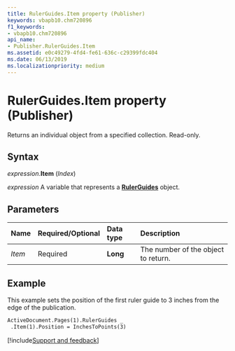 ```yaml
---
title: RulerGuides.Item property (Publisher)
keywords: vbapb10.chm720896
f1_keywords:
- vbapb10.chm720896
api_name:
- Publisher.RulerGuides.Item
ms.assetid: e0c49279-4fd4-fe61-636c-c29399fdc404
ms.date: 06/13/2019
ms.localizationpriority: medium
---
```



# RulerGuides.Item property (Publisher)

Returns an individual object from a specified collection. Read-only.


## Syntax

_expression_.**Item** (_Index_)

_expression_ A variable that represents a **[RulerGuides](Publisher.RulerGuides.md)** object.


## Parameters

|Name|Required/Optional|Data type|Description|
|:-----|:-----|:-----|:-----|
|_Item_|Required| **Long**|The number of the object to return.|

## Example

This example sets the position of the first ruler guide to 3 inches from the edge of the publication.

```vb
ActiveDocument.Pages(1).RulerGuides _ 
 .Item(1).Position = InchesToPoints(3)
```

[!include[Support and feedback](~/includes/feedback-boilerplate.md)]